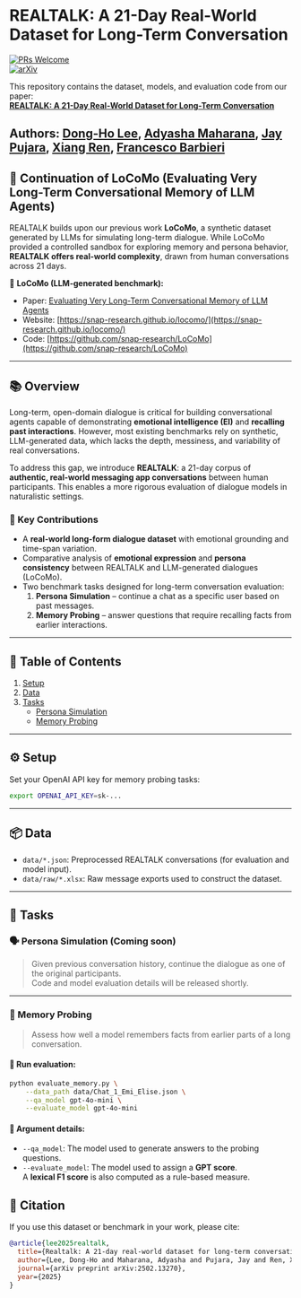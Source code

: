 # REALTALK: A 21-Day Real-World Dataset for Long-Term Conversation

[![PRs Welcome](https://img.shields.io/badge/PRs-welcome-green.svg?style=flat-square)](http://makeapullrequest.com)  
[![arXiv](https://img.shields.io/badge/arXiv-2502.13270-b31b1b.svg)](https://arxiv.org/abs/2502.13270)

This repository contains the dataset, models, and evaluation code from our paper:  
**[REALTALK: A 21-Day Real-World Dataset for Long-Term Conversation](https://arxiv.org/abs/2502.13270)**

**Authors**: [Dong-Ho Lee](https://www.danny-lee.info/), [Adyasha Maharana](https://adymaharana.github.io/), [Jay Pujara](https://www.jaypujara.org/), [Xiang Ren](https://www.seanre.com/), [Francesco Barbieri](https://fvancesco.github.io/)
---

## 🔁 Continuation of LoCoMo (Evaluating Very Long-Term Conversational Memory of LLM Agents)

REALTALK builds upon our previous work **LoCoMo**, a synthetic dataset generated by LLMs for simulating long-term dialogue. 
While LoCoMo provided a controlled sandbox for exploring memory and persona behavior, **REALTALK offers real-world complexity**, drawn from human conversations across 21 days.

📄 **LoCoMo (LLM-generated benchmark):**  
- Paper: [Evaluating Very Long-Term Conversational Memory of LLM Agents](https://arxiv.org/abs/2402.17753)  
- Website: [https://snap-research.github.io/locomo/](https://snap-research.github.io/locomo/)  
- Code: [https://github.com/snap-research/LoCoMo](https://github.com/snap-research/LoCoMo)

---

## 📚 Overview

Long-term, open-domain dialogue is critical for building conversational agents capable of demonstrating **emotional intelligence (EI)** and **recalling past interactions**. However, most existing benchmarks rely on synthetic, LLM-generated data, which lacks the depth, messiness, and variability of real conversations.

To address this gap, we introduce **REALTALK**: a 21-day corpus of **authentic, real-world messaging app conversations** between human participants. This enables a more rigorous evaluation of dialogue models in naturalistic settings.

### 🧠 Key Contributions
- A **real-world long-form dialogue dataset** with emotional grounding and time-span variation.
- Comparative analysis of **emotional expression** and **persona consistency** between REALTALK and LLM-generated dialogues (LoCoMo).
- Two benchmark tasks designed for long-term conversation evaluation:
  1. **Persona Simulation** – continue a chat as a specific user based on past messages.
  2. **Memory Probing** – answer questions that require recalling facts from earlier interactions.

---

## 📁 Table of Contents

1. [Setup](#setup)
2. [Data](#data)
3. [Tasks](#tasks)
   - [Persona Simulation](#persona-simulation)
   - [Memory Probing](#memory-probing)

---

## ⚙️ Setup

Set your OpenAI API key for memory probing tasks:
```bash
export OPENAI_API_KEY=sk-...
```

---

## 📦 Data

- `data/*.json`: Preprocessed REALTALK conversations (for evaluation and model input).
- `data/raw/*.xlsx`: Raw message exports used to construct the dataset.

---

## 🧪 Tasks

### 🗣️ Persona Simulation (Coming soon)

> Given previous conversation history, continue the dialogue as one of the original participants.  
Code and model evaluation details will be released shortly.

---

### 🧠 Memory Probing

> Assess how well a model remembers facts from earlier parts of a long conversation.

#### 🔧 Run evaluation:
```bash
python evaluate_memory.py \
    --data_path data/Chat_1_Emi_Elise.json \
    --qa_model gpt-4o-mini \
    --evaluate_model gpt-4o-mini
```

#### 📝 Argument details:
- `--qa_model`: The model used to generate answers to the probing questions.
- `--evaluate_model`: The model used to assign a **GPT score**.  
  A **lexical F1 score** is also computed as a rule-based measure.

## 📌 Citation

If you use this dataset or benchmark in your work, please cite:

```bibtex
@article{lee2025realtalk,
  title={Realtalk: A 21-day real-world dataset for long-term conversation},
  author={Lee, Dong-Ho and Maharana, Adyasha and Pujara, Jay and Ren, Xiang and Barbieri, Francesco},
  journal={arXiv preprint arXiv:2502.13270},
  year={2025}
}
```